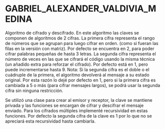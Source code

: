 # GABRIEL_ALEXANDER_VALDIVIA_MEDINA
Algoritmo de cifrado y descifrado.
En este algoritmo las claves se componen de algoritmos de 2 cifras.
La primera cifra representa el rango de números que se agrupan para luego cifrar en orden. (como si fueran las filas en la versión con matriz). Por defecto se encuentra en 2, para poder cifrar palabras pequeñas de hasta 3 letras.
La segunda cifra representa el número de veces en las que se cifrará el código usando la misma técnica (un añadido extra para reforzar el cifrado). Por defecto está en 1, pero puede incrementarse hasta 9. 
Nota: Si la segunda cifra es el doble o el cuádruple de la primera, el algoritmo devolverá al mensaje a su estado original. Por esta razón lo dejé por defecto en 1, pero si la primera cifra es cambiada a 5 o más (para cifrar mensajes largos), se podrá usar la segunda cifra sin ninguna restricción.

Se utilizó una clase para crear al emisor y receptor, la clave se mantiene privada y las funciones se encargan de cifrar y descifrar el mensaje enviado. Para los cifrados múltiples implementé recursividad en estas funciones. Por defecto la segunda cifra de la clave es 1 por lo que no se apreciará esta recursividad hasta cambiarla.
